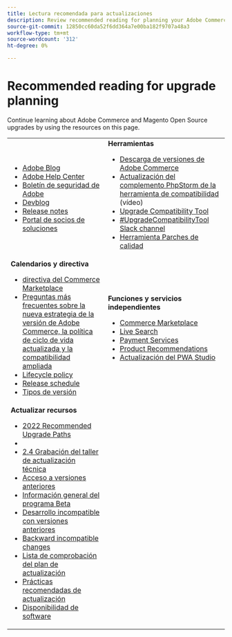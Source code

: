 ```yaml
---
title: Lectura recomendada para actualizaciones
description: Review recommended reading for planning your Adobe Commerce or Magento Open Source upgrade.
source-git-commit: 12850cc60da52f6dd364a7e00ba182f9707a48a3
workflow-type: tm+mt
source-wordcount: '312'
ht-degree: 0%

---
```



# Recommended reading for upgrade planning

Continue learning about Adobe Commerce and Magento Open Source upgrades by using the resources on this page.

<table>
  <tbody>
    <tr>
      <td><strong></strong>
        <ul>
            <li><a href="https://blog.adobe.com/">Adobe Blog</a></li>
            <li><a href="https://support.magento.com/hc/en-us">Adobe Help Center</a></li>
            <li><a href="https://helpx.adobe.com/security/products/magento/apsb22-12.html">Boletín de seguridad de Adobe</a></li>
            <li><a href="https://community.magento.com/t5/Magento-DevBlog/bg-p/devblog">Devblog</a></li>
            <li><a href="https://devdocs.magento.com/guides/v2.4/release-notes/bk-release-notes.html">Release notes</a></li>
            <li><a href="https://solutionpartners.adobe.com/solution-partners.html">Portal de socios de soluciones</a></li>
          </ul>
        </td>
      <td><strong>Herramientas</strong>
        <ul>
            <li><a href="https://magento.com/tech-resources/downloads">Descarga de versiones de Adobe Commerce</li>
            <li><a href="https://experienceleague.adobe.com/docs/commerce-learn/tutorials/uct-phpstorm.html?lang=en">Actualización del complemento PhpStorm de la herramienta de compatibilidad</a> (vídeo)</li>
            <li><a href="https://experienceleague.adobe.com/docs/commerce-operations/upgrade-guide/upgrade-compatibility-tool/overview.html?lang=en">Upgrade Compatibility Tool</a></li>
            <li><a href="https://magentocommeng.slack.com/archives/C019Y143U9F">#UpgradeCompatibilityTool Slack channel</a></li>
            <li><a href="https://devdocs.magento.com/quality-patches/usage.html">Herramienta Parches de calidad</a></li>
          </ul>
      </td>
    </tr>
    <tr>
      <td><strong>Calendarios y directiva</strong>
        <ul>
            <li><a href="https://marketplacesupport.magento.com/hc/en-us/articles/4413722432653">directiva del Commerce Marketplace</a></li>
            <li><a href="https://support.magento.com/hc/en-us/articles/4409421516301-FAQ-for-New-Adobe-Commerce-Release-Strategy-and-Updated-Lifecycle-Policy">Preguntas más frecuentes sobre la nueva estrategia de la versión de Adobe Commerce, la política de ciclo de vida actualizada y la compatibilidad ampliada</a></li>
            <li><a href="https://www.adobe.com/content/dam/cc/en/legal/terms/enterprise/pdfs/Adobe-Commerce-Software-Lifecycle-Policy.pdf">Lifecycle policy</a></li>
            <li><a href="https://devdocs.magento.com/release/">Release schedule</a></li>
            <li><a href="https://devdocs.magento.com/release/policy/">Tipos de versión</a></li>
          </ul>
        </td>
      <td><strong>Funciones y servicios independientes</strong>
        <ul>
            <li><a href="https://marketplace.magento.com/">Commerce Marketplace</a></li>
            <li><a href="https://marketplace.magento.com/magento-live-search.html">Live Search</a></li>
            <li><a href="https://marketplace.magento.com/magento-payment-services.html">Payment Services</a></li>
            <li><a href="https://marketplace.magento.com/magento-product-recommendations.html">Product Recommendations</a></li>
            <li><a href="https://developer.adobe.com/commerce/pwa-studio/guides/upgrading-versions">Actualización del PWA Studio</a></li>
          </ul>
      </td>
    </tr>
    <tr>
      <td><strong>Actualizar recursos</strong>
        <ul>
             <li><a href="https://experienceleague.adobe.com/docs/commerce-operations/upgrade-guide/resources/recommended-upgrade-paths-2022.html?lang=en">2022 Recommended Upgrade Paths</a></li>
            <li><a href="../../assets/upgrade-guide/adobe-commerce-2-4-upgrade-guide.pdf"></a></li>
            <li><a href="https://experienceleague.adobe.com/docs/commerce-learn/tutorials/upgrade-workshop.html?lang=en">2.4 Grabación del taller de actualización técnica</a></li>
            <li><a href="https://support.magento.com/hc/en-us/articles/360034120932">Acceso a versiones anteriores</a></li>
            <li><a href="https://devdocs.magento.com/release/beta-program.html">Información general del programa Beta</a></li>
            <li><a href="https://devdocs.magento.com/contributor-guide/backward-compatible-development/index.html">Desarrollo incompatible con versiones anteriores</a></li>
            <li><a href="https://devdocs.magento.com/guides/v2.4/release-notes/backward-incompatible-changes/index.html">Backward incompatible changes</a></li>
            <li><a href="https://support.magento.com/hc/en-us/articles/360057968951-Upgrade-plan-checklist-for-Adobe-Commerce">Lista de comprobación del plan de actualización</a></li>
            <li><a href="https://experienceleague.adobe.com/docs/commerce-operations/upgrade-guide/prepare/best-practices.html?lang=en">Prácticas recomendadas de actualización</a></li>
            <li><a href="https://devdocs.magento.com/release/availability.html">Disponibilidad de software</a></li>
          </ul>
      </td>
      <td></td>
    </tr>
  </tbody>
</table>